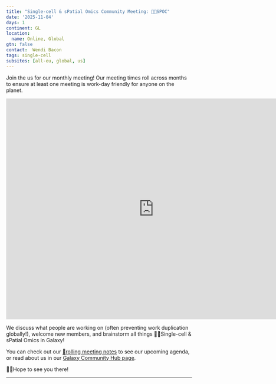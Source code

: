 ```yaml
---
title: "Single-cell & sPatial Omics Community Meeting: 🖖🏾SPOC"
date: '2025-11-04'
days: 1
continent: GL
location:
  name: Online, Global
gtn: false
contact:  Wendi Bacon
tags: single-cell
subsites: [all-eu, global, us]
---
```


Join the us for our monthly meeting! Our meeting times roll across months to ensure at least one meeting is work-day friendly for anyone on the planet.

<iframe src="https://calendar.google.com/calendar/embed?src=galaxy.sc.cop%40gmail.com&ctz=Europe%2FLondon" style="border: 0" width="800" height="600" frameborder="0" scrolling="no"></iframe>

We discuss what people are working on (often preventing work duplication globally!), welcome new members, and brainstorm all things 🖖🏾Single-cell & sPatial Omics in Galaxy!

You can check out our <a href="https://docs.google.com/document/d/19W--oeFoEgfZbw9MWvky_A__554th-VG3ryOqtfmHSA/edit?tab=t.ikggoqty5qt#heading=h.fwh1shniur5d">📝rolling meeting notes</a> to see our upcoming agenda, or read about us in our <a href="https://galaxyproject.org/community/sig/singlecell/">Galaxy Community Hub page</a>.

👋🏾Hope to see you there!



---
